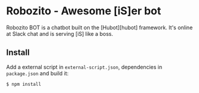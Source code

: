 # Robozito - Awesome [iS]er bot

Robozito BOT is a chatbot built on the [Hubot][hubot] framework. It's online at Slack chat and is serving [iS] like a boss.

## Install

Add a external script in `external-script.json`, dependencies in `package.json` and build it:

```
$ npm install
```
